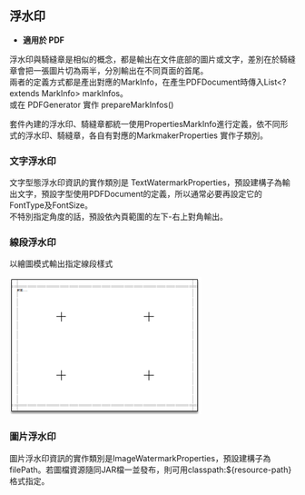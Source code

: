 ## 浮水印

* **適用於 PDF**

浮水印與騎縫章是相似的概念，都是輸出在文件底部的圖片或文字，差別在於騎縫章會把一張圖片切為兩半，分別輸出在不同頁面的首尾。  
兩者的定義方式都是產出對應的MarkInfo，在產生PDFDocument時傳入List&lt;? extends MarkInfo&gt; markInfos。  
或在 PDFGenerator 實作 prepareMarkInfos\(\)

套件內建的浮水印、騎縫章都統一使用PropertiesMarkInfo進行定義，依不同形式的浮水印、騎縫章，各自有對應的MarkmakerProperties 實作子類別。

### 文字浮水印

文字型態浮水印資訊的實作類別是 TextWatermarkProperties，預設建構子為輸出文字，預設字型使用PDFDocument的定義，所以通常必要再設定它的FontType及FontSize。  
不特別指定角度的話，預設依內頁範圍的左下-右上對角輸出。

### 線段浮水印

以繪圖模式輸出指定線段樣式



![](/assets/ch02/watermark-lines-sample/import.png)

### 圖片浮水印

圖片浮水印資訊的實作類別是ImageWatermarkProperties，預設建構子為filePath。若圖檔資源隨同JAR檔一並發布，則可用classpath:${resource-path}格式指定。

